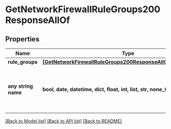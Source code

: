 # GetNetworkFirewallRuleGroups200ResponseAllOf


## Properties
Name | Type | Description | Notes
------------ | ------------- | ------------- | -------------
**rule_groups** | [**[GetNetworkFirewallRuleGroups200ResponseAllOfRuleGroupsInner]**](GetNetworkFirewallRuleGroups200ResponseAllOfRuleGroupsInner.md) |  | [optional] 
**any string name** | **bool, date, datetime, dict, float, int, list, str, none_type** | any string name can be used but the value must be the correct type | [optional]

[[Back to Model list]](../README.md#documentation-for-models) [[Back to API list]](../README.md#documentation-for-api-endpoints) [[Back to README]](../README.md)


